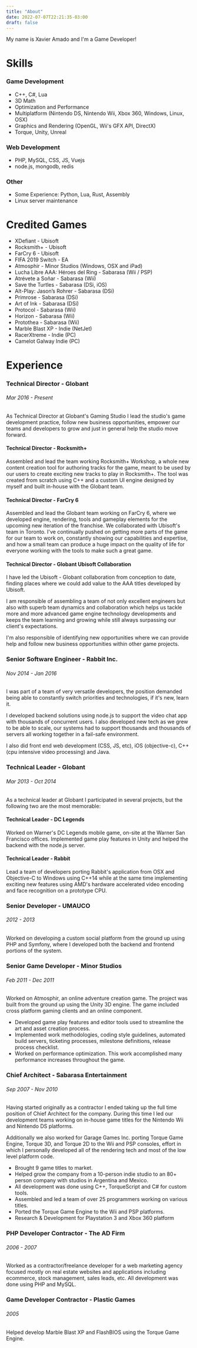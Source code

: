 ```yaml
---
title: "About"
date: 2022-07-07T22:21:35-03:00
draft: false
---
```


My name is Xavier Amado and I'm a Game Developer!

# Skills

### Game Development

- C++, C#, Lua
- 3D Math
- Optimization and Performance
- Multiplatform (Nintendo DS, Nintendo Wii, Xbox 360, Windows, Linux, OSX)
- Graphics and Rendering (OpenGL, Wii's GFX API, DirectX)
- Torque, Unity, Unreal

### Web Development

- PHP, MySQL, CSS, JS, Vuejs
- node.js, mongodb, redis

### Other
- Some Experience: Python, Lua, Rust, Assembly
- Linux server maintenance

# Credited Games

- XDefiant - Ubisoft
- Rocksmith+ - Ubisoft
- FarCry 6 - Ubisoft
- FIFA 2019 Switch - EA
- Atmosphir - Minor Studios (Windows, OSX and iPad)
- Lucha Libre AAA: Héroes del Ring - Sabarasa (Wii / PSP)
- Atrévete a Soñar - Sabarasa (Wii)
- Save the Turtles - Sabarasa (DSi, iOS)
- Alt-Play: Jason’s Rohrer - Sabarasa (DSi)
- Primrose - Sabarasa (DSi)
- Art of Ink - Sabarasa (DSi)
- Protocol - Sabarasa (Wii)
- Horizon - Sabarasa (Wii)
- Protothea - Sabarasa (Wii)
- Marble Blast XP - Indie (NetJet)
- RacerXtreme - Indie (PC)
- Camelot Galway Indie (PC)

# Experience

<!-- To be honest, I'm having some trouble remembering right now, so why don't you just watch [my movie](https://en.wikipedia.org/wiki/The_Princess_Bride_%28film%29) and it will answer **all** your questions. -->

### Technical Director - Globant
###### Mar 2016 - Present

As Technical Director at Globant's Gaming Studio I lead the studio's game development practice, follow new business opportunities, empower our teams and developers to grow and just in general help the studio move forward. 

#### Technical Director - Rocksmith+

Assembled and lead the team working Rocksmith+ Workshop, a whole new content creation tool for authoring tracks for the game, meant to be used by our users to create exciting new tracks to play in Rocksmith+. The tool was created from scratch using C++ and a custom UI engine designed by myself and built in-house with the Globant team.

#### Technical Director - FarCry 6

Assembled and lead the Globant team working on FarCry 6, where we developed engine, rendering, tools and gameplay elements for the upcoming new iteration of the franchise. We collaborated with Ubisoft's team in Toronto. I've continually pushed on getting more parts of the game for our team to work on, constantly showing our capabilities and expertise, and how a small team can produce a huge impact on the quality of life for everyone working with the tools to make such a great game.

#### Technical Director - Globant Ubisoft Collaboration

I have led the Ubisoft - Globant collaboration from conception to date, finding places where we could add value to the AAA titles developed by Ubisoft.

I am responsible of assembling a team of not only excellent engineers but also with superb team dynamics and collaboration which helps us tackle more and more advanced game engine technology developments and keeps the team learning and growing while still always surpassing our client's expectations.

I'm also responsible of identifying new opportunities where we can provide help and follow new business opportunities within other game projects.

### Senior Software Engineer - Rabbit Inc.
###### Nov 2014 - Jan 2016

I was part of a team of very versatile developers, the position demanded being able to constantly switch priorities and technologies, if it's new, learn it.

I developed backend solutions using node.js to support the video chat app with thousands of concurrent users. I also developed new tech as we grew to be able to scale, our systems had to support thousands and thousands of servers all working together in a fail-safe environment.

I also did front end web development (CSS, JS, etc), iOS (objective-c), C++ (cpu intensive video processing) and Java.

### Technical Leader - Globant
###### Mar 2013 - Oct 2014

As a technical leader at Globant I participated in several projects, but the following two are the most memorable:

#### Technical Leader - DC Legends

Worked on Warner's DC Legends mobile game, on-site at the Warner San Francisco offices. Implemented game play features in Unity and helped the backend with the node.js server.

#### Technical Leader - Rabbit

Lead a team of developers porting Rabbit's application from OSX and Objective-C to Windows using C++14 while at the same time implementing exciting new features using AMD's hardware accelerated video encoding and face recognition on a prototype CPU.

### Senior Developer - UMAUCO
###### 2012 - 2013

Worked on developing a custom social platform from the ground up using PHP and Symfony, where I developed both the backend and frontend portions of the system.

### Senior Game Developer - Minor Studios
###### Feb 2011 - Dec 2011

Worked on Atmosphir, an online adventure creation game. The project was built from the ground up using the Unity 3D engine. The game included cross platform gaming clients and an online component.

- Developed game play features and editor tools used to streamline the art and asset creation process.
- Implemented work methodologies, coding style guidelines, automated build servers, ticketing processes, milestone definitions, release process checklist.
- Worked on performance optimization. This work accomplished many performance increases throughout the game.

### Chief Architect - Sabarasa Entertainment
###### Sep 2007 - Nov 2010

Having started originally as a contractor I ended taking up the full time position of Chief Architect for the company. During this time I led our development teams working on in-house game titles for the Nintendo Wii and Nintendo DS platforms.

Additionally we also worked for Garage Games Inc. porting Torque Game Engine, Torque 3D, and Torque 2D to the Wii and PSP consoles, effort in which I personally developed all of the rendering tech and most of the low level platform code.

- Brought 9 game titles to market.
- Helped grow the company from a 10-person indie studio to an 80+ person company with studios in Argentina and Mexico.
- All development was done using C++, TorqueScript and C# for custom tools.
- Assembled and led a team of over 25 programmers working on various titles.
- Ported the Torque Game Engine to the Wii and PSP platforms.
- Research & Development for Playstation 3 and Xbox 360 platform

### PHP Developer Contractor - The AD Firm 
###### 2006 - 2007

Worked as a contractor/freelance developer for a web marketing agency focused mostly on real estate websites and applications including ecommerce, stock management, sales leads, etc. All development was done using PHP and MySQL.

### Game Developer Contractor - Plastic Games 
###### 2005

Helped develop Marble Blast XP and FlashBIOS using the Torque Game Engine.

